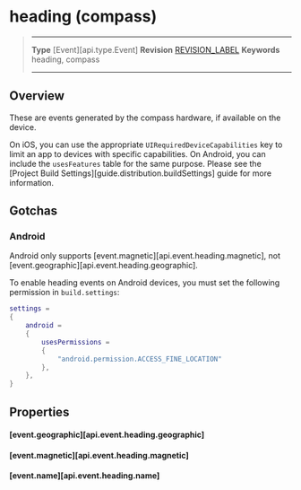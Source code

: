 
# heading (compass)

> --------------------- ------------------------------------------------------------------------------------------
> __Type__              [Event][api.type.Event]
> __Revision__          [REVISION_LABEL](REVISION_URL)
> __Keywords__          heading, compass
> --------------------- ------------------------------------------------------------------------------------------

## Overview

These are events generated by the compass hardware, if available on the device.

On iOS, you can use the appropriate `UIRequiredDeviceCapabilities` key to limit an app to devices with specific capabilities. On Android, you can include the `usesFeatures` table for the same purpose. Please see the [Project Build Settings][guide.distribution.buildSettings] guide for more information.


## Gotchas

### Android

Android only supports [event.magnetic][api.event.heading.magnetic], not [event.geographic][api.event.heading.geographic].

To enable heading events on Android devices, you must set the following permission in `build.settings`:

``````lua
settings =
{
	android =
	{
		usesPermissions =
		{
			"android.permission.ACCESS_FINE_LOCATION"
		},
	},
}
``````


## Properties

#### [event.geographic][api.event.heading.geographic]

#### [event.magnetic][api.event.heading.magnetic]

#### [event.name][api.event.heading.name]

